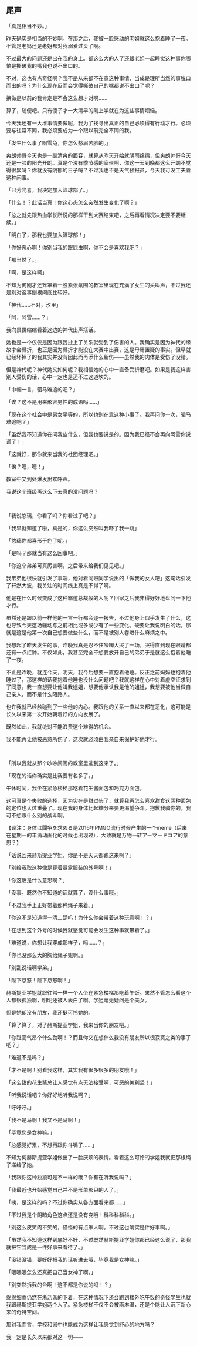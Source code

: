 ## 尾声

「真是相当不妙。」

昨天确实是相当的不妙啊。在那之后，我被一脸感动的老姐就这么抱着睡了一夜。不管是老妈还是老姐都对我溺爱过头了啊。

不过最大的问题还是出在我的身上。都这么大的人了还跟老姐一起睡觉这种事你哪怕是撕破我的嘴我也说不出口的。

不对，这也有点奇怪啊？我不是从来都不在意这种事情，当成是理所当然的事脱口而出的吗？为什么现在反而会觉得撕破自己的嘴都说不出口了呢？

换做是以前的我肯定是不会这么想才对啊……

算了，随便吧。只有傻子才一大清早的刚上学就在为这些事情烦恼。

今天我还有一大堆事情要做呢，我为了找寻出真正的自己必须得有行动才行。必须要与往常不同，我必须要成为一个跟以前完全不同的我。

「发生什么事了啊雪兔，你怎么愁眉苦脸的。」

爽朗帅哥今天也是一副清爽的面容，就算从昨天开始就阴雨绵绵，但爽朗帅哥今天还是一脸的阳光开朗。真是个没有季节感的家伙啊，你这一天到晚都这么开朗不觉得很累吗？你就没有阴郁的日子吗？不过我也不是天气预报员，今天我可没工夫管这种闲事。

「巳芳光喜，我决定加入篮球部了。」‍‍‍‍‌‍‍‌‌‍‍‌‍‌‌

「什么！？此话当真！你这心态怎么突然发生变化了啊？」

「总之就先跟热血学长所说的那样干到大赛结束吧，之后再看情况决定要不要继续。」

「明白了，那我也要加入篮球部！」

「你好恶心啊！你别当我的跟屁虫啊，你不会是喜欢我吧？」

「那当然了。」

「啊，是这样啊」

不知为何刚才还笼罩着一股紧张氛围的教室里现在充满了女生的尖叫声，不过我还是别对这事刨根问底比较好。

「神代……不对，汐里」

「阿，阿雪……？」

我向畏畏缩缩看着这边的神代出声搭话。

她也是一个仅仅是因为跟我扯上了关系就受到了伤害的人。我确实是因为神代的缘故才会骨折，也正是因为骨折才能没在大赛中出赛，这是毋庸置疑的事实。但早就已经坏掉了的我其实并没有因此而再添什么新伤——虽然我的肉体是受伤了没错。

但是神代呢？神代她又如何呢？我相信她的心中一直备受折磨吧。如果是我这样害别人受伤的话，心中一定也是迈不过这道坎的。

「巾帼一言，驷马难追的吧？」

「诶？这不是用来形容男性的成语吗……」

「现在这个社会中是男女平等的，所以也别在意这种小事了。我再问你一次，驷马难追吧？」

「虽然我不知道你在问我些什么，但我也要说是的。因为我已经不会再向阿雪你说谎了！」

「这就好，那你就来当我的社团经理吧。」

「诶？嗯，嗯！」

教室中又到处爆发出欢呼声。

我说这个班级再这么下去真的没问题吗？

&emsp;

「我说悠璃，你看了吗？你看过了吧？」

「我早就知道了啦，真是的，你这么突然叫我吓了我一跳」

「悠璃你都喜形于色了呢。」

「是吗？那就当有这么回事吧。」

「你这个弟弟可真厉害啊，之后带来给我们见见吧。」

我弟弟他很快就引发了事端，他对着同班同学说出的「做我的女人吧」这句话引发了轩然大波，我关注的时间线上真是不得了啊。

他是在什么时候变成了这种霸道总裁般的人呢？回家之后我非得好好地盘问一下他才行。

虽然还是跟以前一样他的一言一行都会逐一报告，不过他身上似乎发生了什么，这也导致今天这场骚动与之前相比或多或少有了一些变化。硬要让我说明白的话，那就是这是他第一次自己想要做些什么，而不是被别人卷进什么麻烦之中。

我想起了昨天发生的事，昨晚我真是忍不住嚎啕大哭了一场，哭得直到现在眼睛都还有一点红肿。不仅如此，我甚至完全不想要放开自己的弟弟于是就这么抱着他睡了一夜。

不止是昨晚，就连今天，明天，我今后想要一直抱着他睡。反正之前妈妈也抱着他睡过了，那这样的话我抱着他睡也没什么问题吧？我就这样在心中对着虚空征求到了同意。我一直想要让他叫我姐姐，想要他承认我是他的姐姐，我想要被他当做自己亲人，而不是什么陌路人。

也许我就已经触碰到了一些他的内心。我跟他的关系一直以来都在恶化，这可能是长久以来第一次开始朝着好的方向发展了。

既然如此，我就绝对不能浪费这个难得的机会。

我不能再让他被恶意所伤了，这次就必须由我亲自来保护好他才行。

&emsp;

「所以我就从那个吵吵闹闹的教室里逃到这来了。」

「现在的话你确实是比我要有名多了。」

午休时间，我坐在紧急楼梯那吃着花生酱面包和巧克力面包。

这可真是个失败的选择，因为实在是甜过头了，就算我再怎么喜欢甜食这两种面包的定位也太过重叠了。现在我的身体比起糖分来要更渴望争斗。抱歉我骗你的，我可不想跟什么别的战斗啊‍‍‍‍‌‍‍‌‌‍‍‌‍‌‌。

【译注：身体は闘争を求める是2016年PMGO流行时候产生的一个meme（后来在星期一的丰满动画化的时候也出现过），大致就是万物一转アーマードコア的意思？】

「话说回来赫斯提亚学姐，你是不是天天都跑这来啊？」

「别给我取这种像是穿着暴露服装的外号啊！」

「你这话是什么意思啊？」

「没事。既然你不知道的话就算了，没什么事哦。」

「不过我手上正好带着那种绳子来着。」

「你这不是知道得一清二楚吗！为什么你会带着这种玩意啊！？」

「在想到这个外号的时候我就感觉可能会发生这种事就带着了。」

「难道说，你想让我穿成那样子，吗……？」

「你也没那么大的胸给绳子兜啊。」

「别乱说话啊学弟。」

「陛下息怒！陛下息怒啊！」

赫斯提亚学姐就跟往常一样一个人坐在紧急楼梯那吃着午饭。果然不管怎么看这个人都很孤独啊，明明还被人表白了啊。学姐毫无疑问是个美女。

但是她却没有朋友，我还挺可怜她的。

「算了算了，对了赫斯提亚学姐，我来当你的朋友吧。」

「你趾高气昂个什么劲啊！？而且你又在想什么我没有朋友所以很寂寞之类的事了吧？」

「难道不是吗？」

「才不是啊！别看我这样，其实我有很多很多的朋友哦！」

「这么甜的花生酱总让人感觉有点无法接受啊，可恶的美利坚！」

「听我说话吧？你好好地听我说啊？」

「吁吁吁。」

「我不是马啊！我又不是马啊！」

「毕竟您是女神嘛。」

「总感觉好累，不想再跟你斗嘴了……」

不知为何赫斯提亚学姐做出了一脸厌烦的表情。看着这么可怜的学姐我就把那根绳子递给了她。

「我跟你这种独狼可是不一样的哦？你有在听我说吗？」

「我最近也开始感觉自己并不是形单影只的人了。」

「咦，是这样的吗？不过你确实从各方面看来都……」

「不过我是个阴暗角色这点还是没有变哦！科科科科科。」

「别这么皮笑肉不笑的，怪怪的有点瘆人啊。不过这也确实是件好事啊。」

「虽然我不知道这样到底好不好，不过既然赫斯提亚学姐你都已经这么说了，那我就把它当成是一件好事来看待了。」

「没错没错，要好好把我的话听进去哦，毕竟我是女神嘛。」

「喂喂喂怎么还真把自己当女神了啊。」

「别突然拆我的台啊！这不都是你说的吗！？」

绵绵细雨仍然在淅沥沥的下着，在这种情况下还会跑到楼外吃午饭的奇怪学生也就我跟赫斯提亚学姐两个人了。紧急楼梯不仅不会被雨淋湿，还是个能让人沉下新心来的奇特空间。

那对我而言，学校和家中也能成为这样让我感觉到舒心的地方吗？

我一定是长久以来都对这一切——
